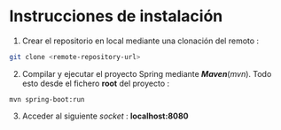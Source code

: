 # Instrucciones de instalación

1. Crear el repositorio en local mediante una clonación del remoto :
```bash
git clone <remote-repository-url>
```
2. Compilar y ejecutar el proyecto Spring mediante ***Maven***(_mvn_). Todo esto desde el fichero **root** del proyecto :
```
mvn spring-boot:run
```
3. Acceder al siguiente _socket_ : **localhost:8080**
